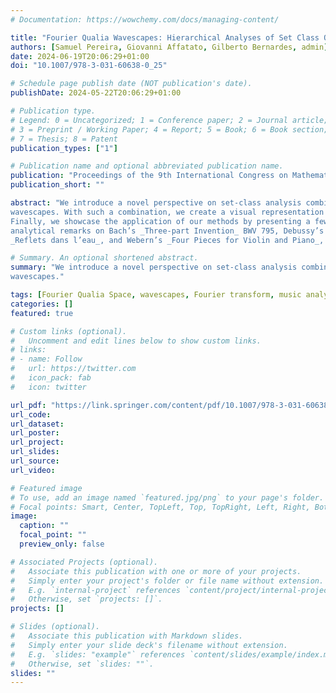 ```yaml
---
# Documentation: https://wowchemy.com/docs/managing-content/

title: "Fourier Qualia Wavescapes: Hierarchical Analyses of Set Class Quality and Ambiguity"
authors: [Samuel Pereira, Giovanni Affatato, Gilberto Bernardes, admin]
date: 2024-06-19T20:06:29+01:00
doi: "10.1007/978-3-031-60638-0_25"

# Schedule page publish date (NOT publication's date).
publishDate: 2024-05-22T20:06:29+01:00

# Publication type.
# Legend: 0 = Uncategorized; 1 = Conference paper; 2 = Journal article;
# 3 = Preprint / Working Paper; 4 = Report; 5 = Book; 6 = Book section;
# 7 = Thesis; 8 = Patent
publication_types: ["1"]

# Publication name and optional abbreviated publication name.
publication: "Proceedings of the 9th International Congress on Mathematics and Computation in Music (MCM2024)"
publication_short: ""

abstract: "We introduce a novel perspective on set-class analysis combining the DFT magnitudes with the music visualisation technique of
wavescapes. With such a combination, we create a visual representation of a piece’s multidimensional qualia, where different colours indicate saliency in chromaticity, diadicity, triadicity, octatonicity, diatonicity, and whole-tone quality. At the centre of our methods are: 1) the formal definition of the _Fourier Qualia Space_ (FQS), 2) its particular ordering of DFT coefficients that delineate regions linked to different musical aesthetics, and 3) the mapping of such regions into a coloured wavescape. Furthermore, we demonstrate the intrinsic capability of the FQS to express qualia ambiguity and map it into a synopsis wavescape.
Finally, we showcase the application of our methods by presenting a few
analytical remarks on Bach’s _Three-part Invention_ BWV 795, Debussy’s
_Reflets dans l’eau_, and Webern’s _Four Pieces for Violin and Piano_, Op. 7, No. 1, unveiling increasingly ambiguous wavescapes."

# Summary. An optional shortened abstract.
summary: "We introduce a novel perspective on set-class analysis combining the DFT magnitudes with the music visualisation technique of
wavescapes."

tags: [Fourier Qualia Space, wavescapes, Fourier transform, music analysis, harmonic qualities]
categories: []
featured: true

# Custom links (optional).
#   Uncomment and edit lines below to show custom links.
# links:
# - name: Follow
#   url: https://twitter.com
#   icon_pack: fab
#   icon: twitter

url_pdf: "https://link.springer.com/content/pdf/10.1007/978-3-031-60638-0_25.pdf"
url_code:
url_dataset:
url_poster:
url_project:
url_slides:
url_source:
url_video:

# Featured image
# To use, add an image named `featured.jpg/png` to your page's folder. 
# Focal points: Smart, Center, TopLeft, Top, TopRight, Left, Right, BottomLeft, Bottom, BottomRight.
image:
  caption: ""
  focal_point: ""
  preview_only: false

# Associated Projects (optional).
#   Associate this publication with one or more of your projects.
#   Simply enter your project's folder or file name without extension.
#   E.g. `internal-project` references `content/project/internal-project/index.md`.
#   Otherwise, set `projects: []`.
projects: []

# Slides (optional).
#   Associate this publication with Markdown slides.
#   Simply enter your slide deck's filename without extension.
#   E.g. `slides: "example"` references `content/slides/example/index.md`.
#   Otherwise, set `slides: ""`.
slides: ""
---
```

